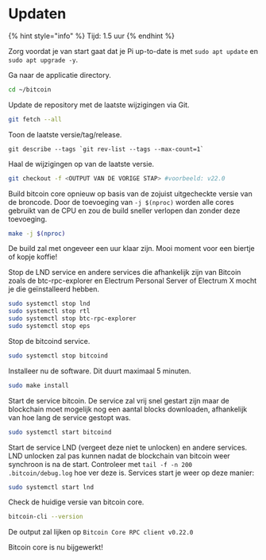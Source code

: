 # Updaten

{% hint style="info" %}
Tijd: 1.5 uur
{% endhint %}

Zorg voordat je van start gaat dat je Pi up-to-date is met `sudo apt update` en `sudo apt upgrade -y`.

Ga naar de applicatie directory.

```bash
cd ~/bitcoin
```

Update de repository met de laatste wijzigingen via Git.

```bash
git fetch --all
```

Toon de laatste versie/tag/release.

```text
git describe --tags `git rev-list --tags --max-count=1`
```

Haal de wijzigingen op van de laatste versie.

```bash
git checkout -f <OUTPUT VAN DE VORIGE STAP> #voorbeeld: v22.0
```

Build bitcoin core opnieuw op basis van de zojuist uitgecheckte versie van de broncode. Door de toevoeging van `-j $(nproc)` worden alle cores gebruikt van de CPU en zou de build sneller verlopen dan zonder deze toevoeging.

```bash
make -j $(nproc)
```

De build zal met ongeveer een uur klaar zijn. Mooi moment voor een biertje of kopje koffie!

Stop de LND service en andere services die afhankelijk zijn van Bitcoin zoals de btc-rpc-explorer en Electrum Personal Server of Electrum X mocht je die geïnstalleerd hebben.

```bash
sudo systemctl stop lnd
sudo systemctl stop rtl
sudo systemctl stop btc-rpc-explorer
sudo systemctl stop eps
```

Stop de bitcoind service.

```bash
sudo systemctl stop bitcoind
```

Installeer nu de software. Dit duurt maximaal 5 minuten.

```bash
sudo make install
```

Start de service bitcoin. De service zal vrij snel gestart zijn maar de blockchain moet mogelijk nog een aantal blocks downloaden, afhankelijk van hoe lang de service gestopt was.

```bash
sudo systemctl start bitcoind
```

Start de service LND \(vergeet deze niet te unlocken\) en andere services. LND unlocken zal pas kunnen nadat de blockchain van bitcoin weer synchroon is na de start. Controleer met `tail -f -n 200 .bitcoin/debug.log` hoe ver deze is. Services start je weer op deze manier:

```bash
sudo systemctl start lnd
```

Check de huidige versie van bitcoin core.

```bash
bitcoin-cli --version
```

De output zal lijken op `Bitcoin Core RPC client v0.22.0`

Bitcoin core is nu bijgewerkt!


